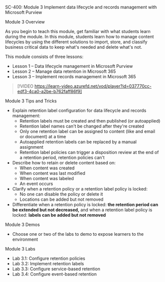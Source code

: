 SC-400: Module 3 Implement data lifecycle and records management with Microsoft Purview

Module 3 Overview

As you begin to teach this module, get familiar with what students learn during the module. In this module, students learn how to manage content lifecycles by using the different solutions to import, store, and classify business critical data to keep what's needed and delete what's not.

This module consists of three lessons:

- Lesson 1 – Data lifecycle management in Microsoft Purview
- Lesson 2 – Manage data retention in Microsoft 365
- Lesson 3 – Implement records management in Microsoft 365
 
> [!VIDEO https://learn-video.azurefd.net/vod/player?id=037770cc-edf3-4ca0-a2be-b762faff86f9]  

Module 3 Tips and Tricks

- Explain retention label configuration for data lifecycle and records management:
	- Retention labels must be created and then published (or autoapplied)
	- Retention label names can't be changed after they're created
	- Only one retention label can be assigned to content (like and email or document) at a time
	- Autoapplied retention labels can be replaced by a manual assignment 
	- Retention label policies can trigger a disposition review at the end of a retention period, retention policies can't
- Describe how to retain or delete content based on:
	- When content was created
	- When content was last modified
	- When content was labeled
	- An event occurs
- Clarify when a retention policy or a retention label policy is locked:
	- No one can disable the policy or delete it
	- Locations can be added but not removed
- Differentiate when a retention policy is locked: **the retention period can be extended but not decreased,** and when a retention label policy is locked: **labels can be added but not removed**

Module 3 Demos

- Choose one or two of the labs to demo to expose learners to the environment 

Module 3 Labs

- Lab 3.1: Configure retention policies
- Lab 3.2: Implement retention labels
- Lab 3.3: Configure service-based retention
- Lab 3.4: Configure event-based retention
